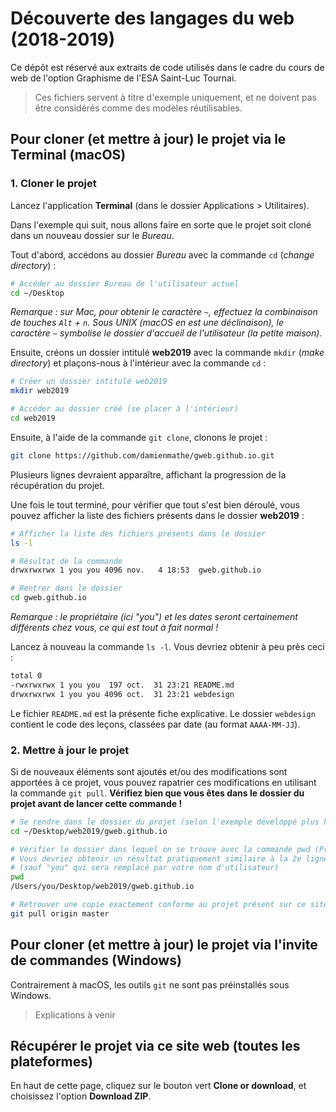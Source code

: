 # Découverte des langages du web (2018-2019)

Ce dépôt est réservé aux extraits de code utilisés dans le cadre du cours de web de l'option Graphisme de l'ESA Saint-Luc Tournai.

> Ces fichiers servent à titre d'exemple uniquement, et ne doivent pas être considérés comme des modèles réutilisables.

## Pour cloner (et mettre à jour) le projet via le Terminal (macOS)

### 1. Cloner le projet

Lancez l'application **Terminal** (dans le dossier Applications > Utilitaires).

Dans l'exemple qui suit, nous allons faire en sorte que le projet soit cloné dans un nouveau dossier sur le *Bureau*.

Tout d'abord, accédons au dossier *Bureau* avec la commande `cd` (*change directory*) :

```bash
# Accéder au dossier Bureau de l'utilisateur actuel
cd ~/Desktop
```

*Remarque : sur Mac, pour obtenir le caractère `~`, effectuez la combinaison de touches `Alt` + `n`. Sous UNIX (macOS en est une déclinaison), le caractère `~` symbolise le dossier d'accueil de l'utilisateur (la petite maison).*

Ensuite, créons un dossier intitulé **web2019** avec la commande `mkdir` (*make directory*) et plaçons-nous à l'intérieur avec la commande `cd` :

```bash
# Créer un dossier intitulé web2019
mkdir web2019

# Accéder au dossier créé (se placer à l'intérieur)
cd web2019
```
 
Ensuite, à l'aide de la commande `git clone`, clonons le projet :

```bash
git clone https://github.com/damienmathe/gweb.github.io.git
```

Plusieurs lignes devraient apparaître, affichant la progression de la récupération du projet.

Une fois le tout terminé, pour vérifier que tout s'est bien déroulé, vous pouvez afficher la liste des fichiers présents dans le dossier **web2019** :

```bash
# Afficher la liste des fichiers présents dans le dossier
ls -l

# Résultat de la commande
drwxrwxrwx 1 you you 4096 nov.   4 18:53  gweb.github.io

# Rentrer dans le dossier
cd gweb.github.io
```

*Remarque : le propriétaire (ici "you") et les dates seront certainement différents chez vous, ce qui est tout à fait normal !*

Lancez à nouveau la commande `ls -l`. Vous devriez obtenir à peu près ceci :

```bash
total 0
-rwxrwxrwx 1 you you  197 oct.  31 23:21 README.md
drwxrwxrwx 1 you you 4096 oct.  31 23:21 webdesign
```

Le fichier `README.md` est la présente fiche explicative. Le dossier `webdesign` contient le code des leçons, classées par date (au format `AAAA-MM-JJ`).

### 2. Mettre à jour le projet

Si de nouveaux éléments sont ajoutés et/ou des modifications sont apportées à ce projet, vous pouvez rapatrier ces modifications en utilisant la commande `git pull`. **Vérifiez bien que vous êtes dans le dossier du projet avant de lancer cette commande !**

```bash
# Se rendre dans le dossier du projet (selon l'exemple développé plus haut)
cd ~/Desktop/web2019/gweb.github.io

# Vérifier le dossier dans lequel on se trouve avec la commande pwd (Present Working Directory)
# Vous devriez obtenir un résultat pratiquement similaire à la 2e ligne
# (sauf "you" qui sera remplacé par votre nom d'utilisateur)
pwd
/Users/you/Desktop/web2019/gweb.github.io

# Retrouver une copie exactement conforme au projet présent sur ce site
git pull origin master
```

## Pour cloner (et mettre à jour) le projet via l'invite de commandes (Windows)

Contrairement à macOS, les outils `git` ne sont pas préinstallés sous Windows.

> Explications à venir

## Récupérer le projet via ce site web (toutes les plateformes)

En haut de cette page, cliquez sur le bouton vert **Clone or download**, et choisissez l'option **Download ZIP**.
